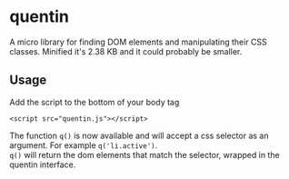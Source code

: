 # quentin
A micro library for finding DOM elements and manipulating their CSS classes.
Minified it's 2.38 KB and it could probably be smaller.

## Usage

Add the script to the bottom of your body tag

```
<script src="quentin.js"></script>
```

The function `q()` is now available and will accept a css selector as an argument.
For example `q('li.active')`.  
`q()` will return the dom elements that match the selector, wrapped in the quentin interface.

